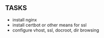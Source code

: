 ## TASKS

- install nginx
- install certbot or other means for ssl
- configure vhost, ssl, docroot, dir browsing

